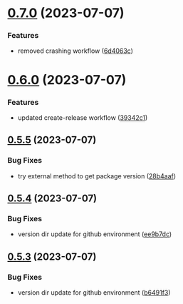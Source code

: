 # [0.7.0](https://github.com/henrynoowah/blog/compare/v0.6.0...v0.7.0) (2023-07-07)


### Features

* removed crashing workflow ([6d4063c](https://github.com/henrynoowah/blog/commit/6d4063c382dfd4b6cfc8d5310d9ac36a3977c10f))



# [0.6.0](https://github.com/henrynoowah/blog/compare/v0.5.5...v0.6.0) (2023-07-07)


### Features

* updated create-release workflow ([39342c1](https://github.com/henrynoowah/blog/commit/39342c16d25e3e33ec2bd4cb3102744290445033))



## [0.5.5](https://github.com/henrynoowah/blog/compare/v0.5.4...v0.5.5) (2023-07-07)


### Bug Fixes

* try external method to get package version ([28b4aaf](https://github.com/henrynoowah/blog/commit/28b4aaf7854a38c68d98d9d254ce4a0992993850))



## [0.5.4](https://github.com/henrynoowah/blog/compare/v0.5.3...v0.5.4) (2023-07-07)


### Bug Fixes

* version dir update for github environment ([ee9b7dc](https://github.com/henrynoowah/blog/commit/ee9b7dca4e82375dd4227b7f537d8520d565e489))



## [0.5.3](https://github.com/henrynoowah/blog/compare/v0.5.2...v0.5.3) (2023-07-07)


### Bug Fixes

* version dir update for github environment ([b6491f3](https://github.com/henrynoowah/blog/commit/b6491f3c132277a2e00078402289c48257479801))



